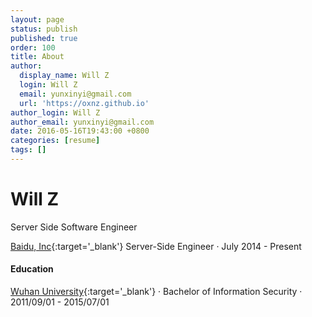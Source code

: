 ```yaml
---
layout: page
status: publish
published: true
order: 100
title: About
author:
  display_name: Will Z
  login: Will Z
  email: yunxinyi@gmail.com
  url: 'https://oxnz.github.io'
author_login: Will Z
author_email: yunxinyi@gmail.com
date: 2016-05-16T19:43:00 +0800
categories: [resume]
tags: []
---
```


<style type="text/css">
.profession {
	font-family: Merriweather, Georgia, serif;
	text-transform: uppercase;
	letter-spacing: 2.5px;
	font-weight: 900;
}
</style>

# Will Z

Server Side Software Engineer

[Baidu, Inc](https://www.baidu.com){:target='_blank'} Server-Side Engineer &middot; July 2014 - Present

#### Education

[Wuhan University](http://www.whu.edu.cn/){:target='_blank'} &middot; Bachelor of Information Security &middot; 2011/09/01 - 2015/07/01
